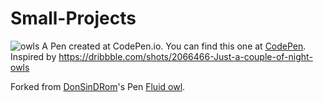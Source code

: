 # Small-Projects
![owls](https://cloud.githubusercontent.com/assets/11460318/7710485/3e150022-fe32-11e4-889c-2f337c6e955f.JPG)
A Pen created at CodePen.io. You can find this one at [CodePen](http://codepen.io/wpegg/pen/RPRyBB). Inspired by https://dribbble.com/shots/2066466-Just-a-couple-of-night-owls

Forked from [DonSinDRom](http://codepen.io/DonSinDRom/)'s Pen [Fluid owl](http://codepen.io/DonSinDRom/pen/BNzzdm/).


